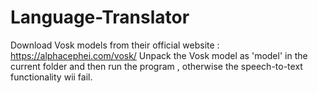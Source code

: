 # Language-Translator
Download Vosk models from their official website : https://alphacephei.com/vosk/
Unpack the Vosk model as 'model' in the current folder and then run the program , otherwise the speech-to-text functionality wii fail.
